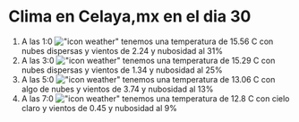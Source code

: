 # Clima en Celaya,mx en el dia 30

1. A las 1:0 !["icon weather"](http://openweathermap.org/img/w/03n.png) tenemos una temperatura de 15.56 C con nubes dispersas y  vientos de 2.24 y nubosidad al 31%
1. A las 3:0 !["icon weather"](http://openweathermap.org/img/w/03n.png) tenemos una temperatura de 15.29 C con nubes dispersas y  vientos de 1.34 y nubosidad al 25%
1. A las 5:0 !["icon weather"](http://openweathermap.org/img/w/02n.png) tenemos una temperatura de 13.06 C con algo de nubes y  vientos de 3.74 y nubosidad al 13%
1. A las 7:0 !["icon weather"](http://openweathermap.org/img/w/01n.png) tenemos una temperatura de 12.8 C con cielo claro y  vientos de 0.45 y nubosidad al 9%
